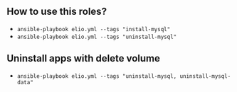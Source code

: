 ## How to use this roles?
- `ansible-playbook elio.yml --tags "install-mysql"`
- `ansible-playbook elio.yml --tags "uninstall-mysql"`

## Uninstall apps with delete volume
- `ansible-playbook elio.yml --tags "uninstall-mysql, uninstall-mysql-data"`